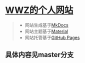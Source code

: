 # [WWZ的个人网站](https://zehyrw.github.io)

> * 网站生成基于[MkDocs](https://www.mkdocs.org/)<br>
> * 网站主题基于[Material](https://github.com/squidfunk/mkdocs-material)<br>
> * 网站托管基于[GitHub Pages](https://pages.github.com/)<br>

## 具体内容见master分支

